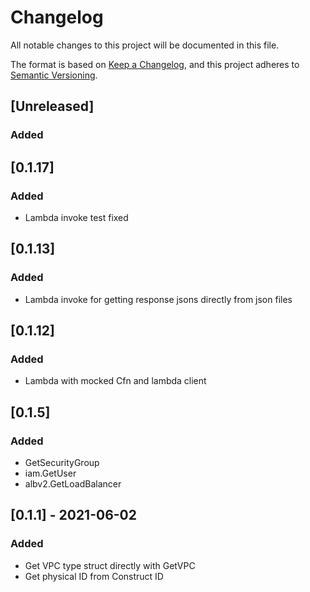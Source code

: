 # Changelog
All notable changes to this project will be documented in this file.

The format is based on [Keep a Changelog](https://keepachangelog.com/en/1.0.0/),
and this project adheres to [Semantic Versioning](https://semver.org/spec/v2.0.0.html).

## [Unreleased]
### Added

## [0.1.17]
### Added
- Lambda invoke test fixed

## [0.1.13]
### Added
- Lambda invoke for getting response jsons directly from json files

## [0.1.12]
### Added
- Lambda with mocked Cfn and lambda client


## [0.1.5]
### Added
- GetSecurityGroup
- iam.GetUser
- albv2.GetLoadBalancer

## [0.1.1] - 2021-06-02
### Added
- Get VPC type struct directly with GetVPC
- Get physical ID from Construct ID
